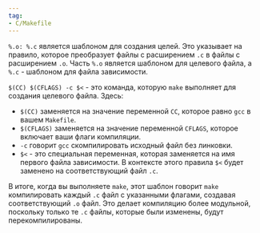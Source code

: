 ```yaml
---
tag:
- C/Makefile
---
```

`%.o: %.c` является шаблоном для создания целей. Это указывает на правило, которое преобразует файлы с расширением `.c` в файлы с расширением `.o`. Часть `%.o` является шаблоном для целевого файла, а `%.c` - шаблоном для файла зависимости.

`$(CC) $(CFLAGS) -c $<` - это команда, которую `make` выполняет для создания целевого файла. Здесь:

- `$(CC)` заменяется на значение переменной `CC`, которое равно `gcc` в вашем `Makefile`.
- `$(CFLAGS)` заменяется на значение переменной `CFLAGS`, которое включает ваши флаги компиляции.
- `-c` говорит `gcc` скомпилировать исходный файл без линковки.
- `$<` - это специальная переменная, которая заменяется на имя первого файла зависимости. В контексте этого правила `$<` будет заменено на соответствующий файл `.c`.

В итоге, когда вы выполняете `make`, этот шаблон говорит `make` компилировать каждый `.c` файл с указанными флагами, создавая соответствующий `.o` файл. Это делает компиляцию более модульной, поскольку только те `.c` файлы, которые были изменены, будут перекомпилированы.